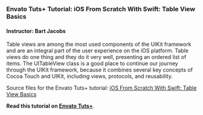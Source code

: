 ### Envato Tuts+ Tutorial: iOS From Scratch With Swift: Table View Basics

#### Instructor: Bart Jacobs

Table views are among the most used components of the UIKit framework and are an integral part of the user experience on the iOS platform. Table views do one thing and they do it very well, presenting an ordered list of items. The UITableView class is a good place to continue our journey through the UIKit framework, because it combines several key concepts of Cocoa Touch and UIKit, including views, protocols, and reusability.

Source files for the Envato Tuts+ tutorial: [iOS From Scratch With Swift: Table View Basics](http://code.tutsplus.com/tutorials/ios-from-scratch-with-swift-table-view-basics--cms-25160)

**Read this tutorial on [Envato Tuts+](https://code.tutsplus.com)**.
